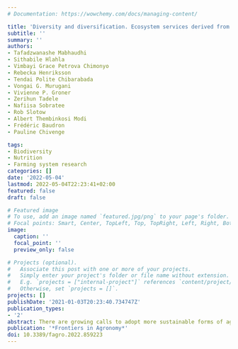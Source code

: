 ```yaml
---
# Documentation: https://wowchemy.com/docs/managing-content/

title: 'Diversity and diversification. Ecosystem services derived from underutilized crops and their co-benefits for sustainable agricultural landscapes and resilient food systems in Africa'
subtitle: ''
summary: ''
authors:
- Tafadzwanashe Mabhaudhi
- Sithabile Hlahla
- Vimbayi Grace Petrova Chimonyo
- Rebecka Henriksson
- Tendai Polite Chibarabada
- Vongai G. Murugani
- Vivienne P. Groner
- Zerihun Tadele
- Nafiisa Sobratee
- Rob Slotow
- Albert Thembinkosi Modi
- Frédéric Baudron
- Pauline Chivenge

tags:
- Biodiversity
- Nutrition
- Farming system research
categories: []
date: '2022-05-04'
lastmod: 2022-05-04T22:23:41+02:00
featured: false
draft: false

# Featured image
# To use, add an image named `featured.jpg/png` to your page's folder.
# Focal points: Smart, Center, TopLeft, Top, TopRight, Left, Right, BottomLeft, Bottom, BottomRight.
image:
  caption: ''
  focal_point: ''
  preview_only: false

# Projects (optional).
#   Associate this post with one or more of your projects.
#   Simply enter your project's folder or file name without extension.
#   E.g. `projects = ["internal-project"]` references `content/project/deep-learning/index.md`.
#   Otherwise, set `projects = []`.
projects: []
publishDate: '2021-01-03T20:23:40.734747Z'
publication_types:
- '2'
abstract: There are growing calls to adopt more sustainable forms of agriculture that balance the need to increase production with environmental, human health, and wellbeing concerns. Part of this conversation has included a debate on promoting and mainstreaming neglected and underutilized crop species (NUS) because they represent a more ecologically friendly type of agriculture. We conducted a systematic review to determine the ecosystem services derived from NUS and assess their potential to promote functional ecological diversity, food and nutritional security, and transition to more equitable, inclusive, sustainable and resilient agricultural landscapes and food systems in Africa. Our literature search yielded 35 articles for further analysis. The review showed that NUS provide various provisioning, regulating, cultural, and supporting ecosystem services and several environmental and health co-benefits, dietary diversity, income sustainable livelihood outcomes, and economic empowerment, especially for women. Importantly, NUS address the three pillars of sustainable development- ecological, social, and economic. Thus, NUS may provide a sustainable, fit-for-purpose transformative ecosystem-based adaptation solution for Africa to transition tomore sustainable, healthy, equitable, and resilient agricultural landscapes and food systems.
publication: '*Frontiers in Agronomy*'
doi: 10.3389/fagro.2022.859223
---
```

